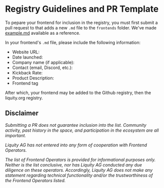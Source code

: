 # Registry Guidelines and PR Template

To pepare your frontend for inclusion in the registry, you must first submit a pull request to that adds a new `.md` file to the `frontends` folder. We've made [example.md](frontends/example.md) available as a reference. 

In your frontend's `.md` file, please include the following information: 

- Website URL: 
- Date launched: 
- Company name (if applicable): 
- Contact (email, Discord, etc.): 
- Kickback Rate: 
- Product Description:
- Frontend tag 

After which, your frontend may be added to the Github registry, then the liquity.org registry. 

## Disclaimer
*Submitting a PR does not guarantee inclusion into the list. Community activity, past history in the space, and participation in the ecosystem are all important.* 

*Liquity AG has not entered into any form of cooperation with Frontend Operators.* 

*The list of Frontend Operators is provided for informational purposes only. Neither is the list conclusive, nor has Liquity AG conducted any due diligence on these operators.* *Accordingly, Liquity AG does not make any statement regarding technical functionality and/or the trustworthiness of the Frontend Operators listed.*
